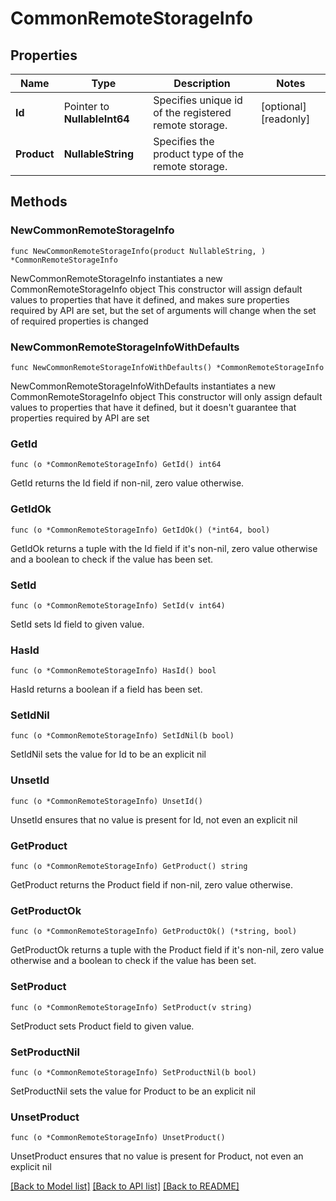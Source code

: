 # CommonRemoteStorageInfo

## Properties

Name | Type | Description | Notes
------------ | ------------- | ------------- | -------------
**Id** | Pointer to **NullableInt64** | Specifies unique id of the registered remote storage. | [optional] [readonly] 
**Product** | **NullableString** | Specifies the product type of the remote storage. | 

## Methods

### NewCommonRemoteStorageInfo

`func NewCommonRemoteStorageInfo(product NullableString, ) *CommonRemoteStorageInfo`

NewCommonRemoteStorageInfo instantiates a new CommonRemoteStorageInfo object
This constructor will assign default values to properties that have it defined,
and makes sure properties required by API are set, but the set of arguments
will change when the set of required properties is changed

### NewCommonRemoteStorageInfoWithDefaults

`func NewCommonRemoteStorageInfoWithDefaults() *CommonRemoteStorageInfo`

NewCommonRemoteStorageInfoWithDefaults instantiates a new CommonRemoteStorageInfo object
This constructor will only assign default values to properties that have it defined,
but it doesn't guarantee that properties required by API are set

### GetId

`func (o *CommonRemoteStorageInfo) GetId() int64`

GetId returns the Id field if non-nil, zero value otherwise.

### GetIdOk

`func (o *CommonRemoteStorageInfo) GetIdOk() (*int64, bool)`

GetIdOk returns a tuple with the Id field if it's non-nil, zero value otherwise
and a boolean to check if the value has been set.

### SetId

`func (o *CommonRemoteStorageInfo) SetId(v int64)`

SetId sets Id field to given value.

### HasId

`func (o *CommonRemoteStorageInfo) HasId() bool`

HasId returns a boolean if a field has been set.

### SetIdNil

`func (o *CommonRemoteStorageInfo) SetIdNil(b bool)`

 SetIdNil sets the value for Id to be an explicit nil

### UnsetId
`func (o *CommonRemoteStorageInfo) UnsetId()`

UnsetId ensures that no value is present for Id, not even an explicit nil
### GetProduct

`func (o *CommonRemoteStorageInfo) GetProduct() string`

GetProduct returns the Product field if non-nil, zero value otherwise.

### GetProductOk

`func (o *CommonRemoteStorageInfo) GetProductOk() (*string, bool)`

GetProductOk returns a tuple with the Product field if it's non-nil, zero value otherwise
and a boolean to check if the value has been set.

### SetProduct

`func (o *CommonRemoteStorageInfo) SetProduct(v string)`

SetProduct sets Product field to given value.


### SetProductNil

`func (o *CommonRemoteStorageInfo) SetProductNil(b bool)`

 SetProductNil sets the value for Product to be an explicit nil

### UnsetProduct
`func (o *CommonRemoteStorageInfo) UnsetProduct()`

UnsetProduct ensures that no value is present for Product, not even an explicit nil

[[Back to Model list]](../README.md#documentation-for-models) [[Back to API list]](../README.md#documentation-for-api-endpoints) [[Back to README]](../README.md)


